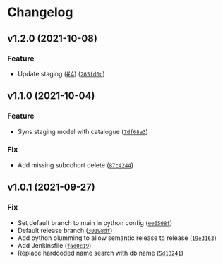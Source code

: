# Changelog

<!--next-version-placeholder-->

## v1.2.0 (2021-10-08)
### Feature
* Update staging ([#4](https://github.com/molgenis/molgenis-py-cohorts-etl/issues/4)) ([`265fd0c`](https://github.com/molgenis/molgenis-py-cohorts-etl/commit/265fd0cbaaeacb4ce484025200b273e3bb73d626))

## v1.1.0 (2021-10-04)
### Feature
* Syns staging model with catalogue ([`7df68a3`](https://github.com/molgenis/molgenis-py-cohorts-etl/commit/7df68a39a8e32c6a753a5b975e4c1a37199fb93d))

### Fix
* Add missing subcohort delete ([`87c4244`](https://github.com/molgenis/molgenis-py-cohorts-etl/commit/87c424435e3446f3e1e8a06365198ce363eca286))

## v1.0.1 (2021-09-27)
### Fix
* Set default branch to main in python config ([`ee6508f`](https://github.com/molgenis/molgenis-py-cohorts-etl/commit/ee6508f517cc2439dd187e643ecd50d053541810))
* Default release branch ([`30198df`](https://github.com/molgenis/molgenis-py-cohorts-etl/commit/30198dfe997467eeae01b2e5ec30dcc309d74ce4))
* Add python plumming to allow semantic release to release ([`19e3163`](https://github.com/molgenis/molgenis-py-cohorts-etl/commit/19e316346953661982177d7e15928e2b1e3b8600))
* Add Jenkinsfile ([`fad0c19`](https://github.com/molgenis/molgenis-py-cohorts-etl/commit/fad0c1954161d5dbb014f0614e7014a5bd76ab00))
* Replace hardcoded name search with db name ([`5d13241`](https://github.com/molgenis/molgenis-py-cohorts-etl/commit/5d132413d1ab97807cccc33780e6ce447d9badaf))
